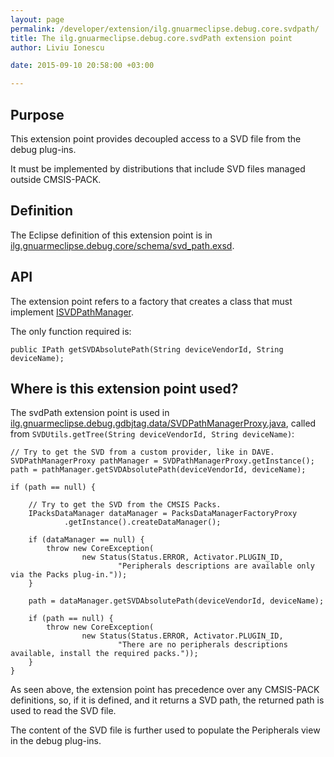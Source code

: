 ```yaml
---
layout: page
permalink: /developer/extension/ilg.gnuarmeclipse.debug.core.svdpath/
title: The ilg.gnuarmeclipse.debug.core.svdPath extension point
author: Liviu Ionescu

date: 2015-09-10 20:58:00 +03:00

---
```


## Purpose

This extension point provides decoupled access to a SVD file from the debug plug-ins.

It must be implemented by distributions that include SVD files managed outside CMSIS-PACK.

## Definition

The Eclipse definition of this extension point is in [ilg.gnuarmeclipse.debug.core/schema/svd_path.exsd](https://github.com/gnuarmeclipse/plug-ins/blob/develop/ilg.gnuarmeclipse.debug.core/schema/svd_path.exsd).

## API

The extension point refers to a factory that creates a class that must implement [ISVDPathManager](https://github.com/gnuarmeclipse/plug-ins/blob/develop/ilg.gnuarmeclipse.debug.core/src/ilg/gnuarmeclipse/debug/core/data/ISVDPathManager.java).

The only function required is:

    public IPath getSVDAbsolutePath(String deviceVendorId, String deviceName);

## Where is this extension point used?

The svdPath extension point is used in [ilg.gnuarmeclipse.debug.gdbjtag.data/SVDPathManagerProxy.java](https://github.com/gnuarmeclipse/plug-ins/blob/develop/ilg.gnuarmeclipse.debug.gdbjtag/src/ilg/gnuarmeclipse/debug/gdbjtag/data/SVDPathManagerProxy.java), called from `SVDUtils.getTree(String deviceVendorId, String deviceName)`:

    // Try to get the SVD from a custom provider, like in DAVE.
    SVDPathManagerProxy pathManager = SVDPathManagerProxy.getInstance();
    path = pathManager.getSVDAbsolutePath(deviceVendorId, deviceName);

    if (path == null) {

        // Try to get the SVD from the CMSIS Packs.
        IPacksDataManager dataManager = PacksDataManagerFactoryProxy
                .getInstance().createDataManager();

        if (dataManager == null) {
            throw new CoreException(
                    new Status(Status.ERROR, Activator.PLUGIN_ID,
                            "Peripherals descriptions are available only via the Packs plug-in."));
        }

        path = dataManager.getSVDAbsolutePath(deviceVendorId, deviceName);

        if (path == null) {
            throw new CoreException(
                    new Status(Status.ERROR, Activator.PLUGIN_ID,
                            "There are no peripherals descriptions available, install the required packs."));
        }
    }

As seen above, the extension point has precedence over any CMSIS-PACK definitions, so, if it is defined, and it returns a SVD path, the returned path is used to read the SVD file.

The content of the SVD file is further used to populate the Peripherals view in the debug plug-ins.
